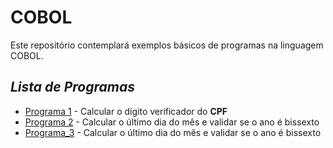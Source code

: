 # COBOL

Este repositório contemplará exemplos básicos de programas na linguagem COBOL.

## _Lista de Programas_

- [Programa 1] - Calcular o dígito verificador do **CPF**
- [Programa 2] - Calcular o último dia do mês e validar se o ano é bissexto
- [Programa_3] - Calcular o último dia do mês e validar se o ano é bissexto

[//]: #
    [Programa 1]: <https://github.com/vitorbarbieri/COBOL/blob/main/Programa_1.cbl>
    [Programa 2]: <https://github.com/vitorbarbieri/COBOL/blob/main/Programa_2.cbl>
    [Programa_3]: <https://github.com/vitorbarbieri/COBOL/blob/main/Programa_3.cbl>
